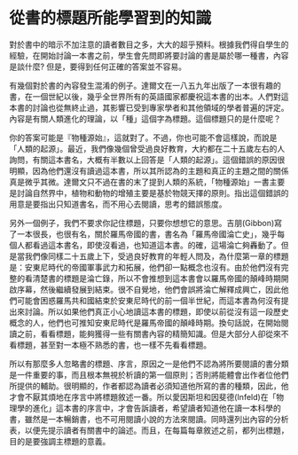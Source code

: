 
# 從書的標題所能學習到的知識

對於書中的暗示不加注意的讀者數目之多，大大的超乎預料。根據我們得自學生的經驗，在開始討論一本書之前，學生會先問即將要討論的書是屬於哪一種書，內容是談什麼? 但是，要得到任何正確的答案並不容易。

有幾個對於書的內容發生混淆的例子。達爾文在一八五九年出版了一本很有趣的書，在一個世紀以後，幾乎全世界所有的英語國家都慶祝這本書的出本。人們對這本書的討論也從無終止過，其影響已受到專家學者和其他領域的學者普遍的評定。內容是有關人類進化的理論，以「種」這個字為標題。這個標題只的是什麼呢？

你的答案可能是『物種源始』，這就對了。不過，你也可能不會這樣說，而說是「人類的起源」。最近，我們像幾個曾受過良好教育，大約都在二十五歲左右的人詢問，有關這本書名，大概有半數以上回答是「人類的起源」。這個錯誤的原因很明顯，因為他們還沒有讀過這本書，所以其所認為的主題和真正的主題之間的關係真是微乎其微。達爾文只不過在書的末了提到人類的系統，「物種源始」一書主要是討論自然界中，植物和動物的增殖主要是基於物競天擇的原則。指出這個錯誤的用意是要指出只知道書名，而不用心去閱讀，思考的錯誤態度。

另外一個例子，我們不要求你記住標題，只要你想想它的意思。吉朋(Gibbon)寫了一本很長，也很有名，關於羅馬帝國的書，書名為「羅馬帝國淪亡史」，幾乎每個人都看過這本書名，即使沒看過，也知道這本書。的確，這場淪亡夠轟動了。但是當我們像同樣二十五歲上下，受過良好教育的年輕人問及，為什麼第一章的標題是：安東尼時代的帝國軍事武力和拓展，他們卻一點概念也沒有。由於他們沒有完整的看清楚書的標題是淪亡錄，所以不會推想到這本書會以羅馬帝國的顛峰時期開啟序幕，然後繼續發展到結束。很不自覺地，他們會誤將淪亡解釋成興亡，因此他們可能會困惑羅馬共和國結束於安東尼時代的前一個半世紀，而這本書為何沒有提出來討論。所以如果他們真正小心地讀這本書的標題，即使以前從沒有這一段歷史概念的人，他們也可推知安東尼時代是羅馬帝國的顛峰時期。換句話說，在開始閱讀之前，看看標題，能夠獲得一些有關書內容的精簡知識。但是大部分人卻從來不看標題，甚至對一本極不熟悉的書，也一樣不先看看標題。

所以有那麼多人忽略書的標題、序言，原因之一是他們不認為將所要閱讀的書分類是一件重要的事，而且根本無視於析讀的第一個原則；否則將能體會出作者位他們所提供的輔助。很明顯的，作者都認為讀者必須知道他所寫的書的種類，因此，他才會不厭其煩地在序言中將標題敘述一番。所以愛因斯坦和因斐德(Infeld)在「物理學的進化」這本書的序言中，才會告訴讀者，希望讀者知道他在讀一本科學的書，雖然是一本暢銷書，也不可用閱讀小說的方法來閱讀。同時還列出內容的分析表，以便先提示讀者有關書中的論述。而且，在每篇每章敘述之前，都列出標題，目的是要強調主標題的意義。
